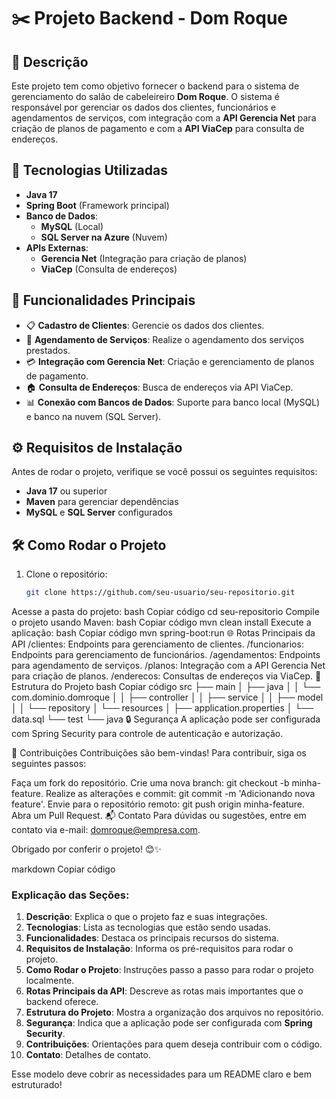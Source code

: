 # ✂️ Projeto Backend - Dom Roque

## 📝 Descrição
Este projeto tem como objetivo fornecer o backend para o sistema de gerenciamento do salão de cabeleireiro **Dom Roque**. O sistema é responsável por gerenciar os dados dos clientes, funcionários e agendamentos de serviços, com integração com a **API Gerencia Net** para criação de planos de pagamento e com a **API ViaCep** para consulta de endereços.

## 🚀 Tecnologias Utilizadas
- **Java 17**
- **Spring Boot** (Framework principal)
- **Banco de Dados**:
  - **MySQL** (Local)
  - **SQL Server na Azure** (Nuvem)
- **APIs Externas**:
  - **Gerencia Net** (Integração para criação de planos)
  - **ViaCep** (Consulta de endereços)

## 🔧 Funcionalidades Principais
- 📋 **Cadastro de Clientes**: Gerencie os dados dos clientes.
- 📅 **Agendamento de Serviços**: Realize o agendamento dos serviços prestados.
- 💳 **Integração com Gerencia Net**: Criação e gerenciamento de planos de pagamento.
- 🏠 **Consulta de Endereços**: Busca de endereços via API ViaCep.
- 📊 **Conexão com Bancos de Dados**: Suporte para banco local (MySQL) e banco na nuvem (SQL Server).

## ⚙️ Requisitos de Instalação
Antes de rodar o projeto, verifique se você possui os seguintes requisitos:
- **Java 17** ou superior
- **Maven** para gerenciar dependências
- **MySQL** e **SQL Server** configurados

## 🛠️ Como Rodar o Projeto
1. Clone o repositório:
   ```bash
   git clone https://github.com/seu-usuario/seu-repositorio.git
Acesse a pasta do projeto:
bash
Copiar código
cd seu-repositorio
Compile o projeto usando Maven:
bash
Copiar código
mvn clean install
Execute a aplicação:
bash
Copiar código
mvn spring-boot:run
🌐 Rotas Principais da API
/clientes: Endpoints para gerenciamento de clientes.
/funcionarios: Endpoints para gerenciamento de funcionários.
/agendamentos: Endpoints para agendamento de serviços.
/planos: Integração com a API Gerencia Net para criação de planos.
/enderecos: Consultas de endereços via ViaCep.
📂 Estrutura do Projeto
bash
Copiar código
src
├── main
│   ├── java
│   │   └── com.dominio.domroque
│   │       ├── controller
│   │       ├── service
│   │       ├── model
│   │       └── repository
│   └── resources
│       ├── application.properties
│       └── data.sql
└── test
    └── java
🔒 Segurança
A aplicação pode ser configurada com Spring Security para controle de autenticação e autorização.

🤝 Contribuições
Contribuições são bem-vindas! Para contribuir, siga os seguintes passos:

Faça um fork do repositório.
Crie uma nova branch: git checkout -b minha-feature.
Realize as alterações e commit: git commit -m 'Adicionando nova feature'.
Envie para o repositório remoto: git push origin minha-feature.
Abra um Pull Request.
📬 Contato
Para dúvidas ou sugestões, entre em contato via e-mail: domroque@empresa.com.

Obrigado por conferir o projeto! 😊✨

markdown
Copiar código

### Explicação das Seções:
1. **Descrição**: Explica o que o projeto faz e suas integrações.
2. **Tecnologias**: Lista as tecnologias que estão sendo usadas.
3. **Funcionalidades**: Destaca os principais recursos do sistema.
4. **Requisitos de Instalação**: Informa os pré-requisitos para rodar o projeto.
5. **Como Rodar o Projeto**: Instruções passo a passo para rodar o projeto localmente.
6. **Rotas Principais da API**: Descreve as rotas mais importantes que o backend oferece.
7. **Estrutura do Projeto**: Mostra a organização dos arquivos no repositório.
8. **Segurança**: Indica que a aplicação pode ser configurada com **Spring Security**.
9. **Contribuições**: Orientações para quem deseja contribuir com o código.
10. **Contato**: Detalhes de contato.

Esse modelo deve cobrir as necessidades para um README claro e bem estruturado!
